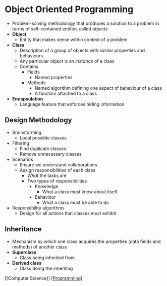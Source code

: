 # Object Oriented Programming

- Problem-solving methodology that produces a solution to a problem in terms of self-contained entities called _objects_
- **Object**
  - Entity that makes sense within context of a problem
- **Class**
  - Description of a group of objects with similar properties and behaviours
  - Any particular object is an _instance_ of a class
  - Contains
    - Fields
      - Named properties
    - Methods
      - Named algorithm defining one aspect of behaviour of a class
      - A function attached to a class
- **Encapsulation**
  - Language feature that enforces hiding information

## Design Methodology

- Brainstorming
  - Local possible classes
- Filtering
  - Find duplicate classes
  - Remove unnecessary classes
- Scenarios
  - Ensure we understand collaborations
  - Assign responsibilities of each class
    - _What_ the tasks are
    - Two types of responsibilities
      - Knowledge
        - What a class must know about itself
      - Behaviour
        - What a class must be able to do
- Responsibility algorithms
  - Design for all actions that classes must exhibit

## Inheritance

- Mechanism by which one class acquires the properties (data fields and methods) of another class
- **Superclass**
  - Class being inherited from
- **Derived class**
  - Class doing the inheriting

[[Computer Science]] [[Programming]]

[//begin]: # "Autogenerated link references for markdown compatibility"
[computer-science]: computer-science "Computer Science"
[programming]: programming "Programming"
[//end]: # "Autogenerated link references"